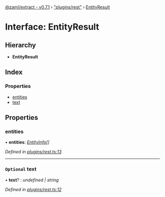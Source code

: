 [@zaml/extract - v0.7.1](../README.md) › ["plugins/rest"](../modules/_plugins_rest_.md) › [EntityResult](_plugins_rest_.entityresult.md)

# Interface: EntityResult

## Hierarchy

* **EntityResult**

## Index

### Properties

* [entities](_plugins_rest_.entityresult.md#entities)
* [text](_plugins_rest_.entityresult.md#optional-text)

## Properties

###  entities

• **entities**: *[EntityInfo](_types_.entityinfo.md)[]*

*Defined in [plugins/rest.ts:13](https://github.com/nexushubs/zaml-lang/blob/4389e8b/packages/zaml-extract/src/plugins/rest.ts#L13)*

___

### `Optional` text

• **text**? : *undefined | string*

*Defined in [plugins/rest.ts:12](https://github.com/nexushubs/zaml-lang/blob/4389e8b/packages/zaml-extract/src/plugins/rest.ts#L12)*
